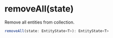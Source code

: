 # removeAll\(state\)

Remove all entities from collection.

```javascript
removeAll(state: EntityState<T>): EntityState<T>
```

